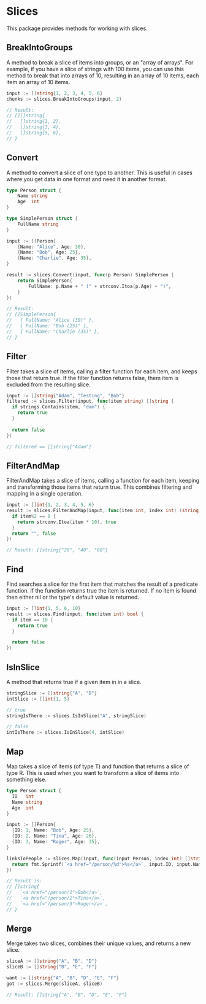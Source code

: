 # Slices

This package provides methods for working with slices.

## BreakIntoGroups

A method to break a slice of items into groups, or an "array of arrays". For example, if you have a slice of strings with 100 items, you can use this method to break that into arrays of 10, resulting in an array of 10 items, each item an array of 10 items.

```go
input := []string{1, 2, 3, 4, 5, 6}
chunks := slices.BreakIntoGroups(input, 2)

// Result:
// [][]string{
//   []string{1, 2},
//   []string{3, 4},
//   []string{5, 6},
// }
```

## Convert

A method to convert a slice of one type to another. This is useful in cases where you get data in one format and need it in another format.

```go
type Person struct {
	Name string
	Age  int
}

type SimplePerson struct {
	FullName string
}

input := []Person{
	{Name: "Alice", Age: 30},
	{Name: "Bob", Age: 25},
	{Name: "Charlie", Age: 35},
}

result := slices.Convert(input, func(p Person) SimplePerson {
	return SimplePerson{
		FullName: p.Name + " (" + strconv.Itoa(p.Age) + ")",
	}
})

// Result:
// []SimplePerson{
//   { FullName: "Alice (30)" },
//   { FullName: "Bob (25)" },
//   { FullName: "Charlie (35)" },
// }
```

## Filter

Filter takes a slice of items, calling a filter function for each item, and keeps those that return true. If the filter function returns false, them item is excluded from the resulting slice.

```go
input := []string{"Adam", "Testing", "Bob"}
filtered := slices.Filter(input, func(item string) []string {
  if strings.Contains(item, "dam") {
    return true
  }
  
  return false
})

// filtered == []string{"Adam"}
```

## FilterAndMap

FilterAndMap takes a slice of items, calling a function for each item, keeping and transforming those items that return true. This combines filtering and mapping in a single operation.

```go
input := []int{1, 2, 3, 4, 5, 6}
result := slices.FilterAndMap(input, func(item int, index int) (string, bool) {
  if item%2 == 0 {
    return strconv.Itoa(item * 10), true
  }
  return "", false
})

// Result: []string{"20", "40", "60"}
```

## Find

Find searches a slice for the first item that matches the result of a predicate function. If the function returns true the item is returned. If no item is found then either nil or the type's default value is returned.

```go
input := []int{1, 5, 6, 10}
result := slices.Find(input, func(item int) bool {
  if item == 10 {
    return true
  }

  return false
})
```

## IsInSlice

A method that returns true if a given item in in a slice.

```go
stringSlice := []string{"A", "B"}
intSlice := []int{1, 5}

// true
stringIsThere := slices.IsInSlice("A", stringSlice)

// false
intIsThere := slices.IsInSlice(4, intSlice)
```

## Map

Map takes a slice of items (of type T) and function that returns a slice of type R. This is used when you want to transform a slice of items into something else.

```go
type Person struct {
  ID   int
  Name string
  Age  int
}

input := []Person{
  {ID: 1, Name: "Bob", Age: 25},
  {ID: 2, Name: "Tina", Age: 26},
  {ID: 3, Name: "Roger", Age: 35},
}

linksToPeople := slices.Map(input, func(input Person, index int) []string {
  return fmt.Sprintf(`<a href="/person/%d">%s</a>`, input.ID, input.Name)
})

// Result is:
// []string{
//   `<a href="/person/1">Bob</a>`,
//   `<a href="/person/2">Tina</a>`,
//   `<a href="/person/3">Roger</a>`,
// }
```

## Merge

Merge takes two slices, combines their unique values, and returns a new slice.

```go
sliceA := []string{"A", "B", "D"}
sliceB := []string{"B", "E", "F"}

want := []string{"A", "B", "D", "E", "F"}
got := slices.Merge(sliceA, sliceB)

// Result: []string{"A", "B", "D", "E", "F"}
```
